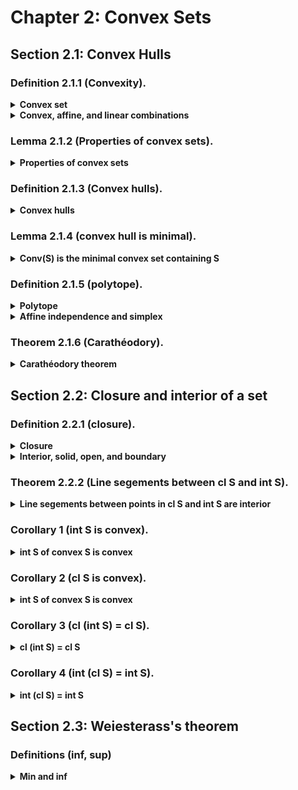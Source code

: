 
# Chapter 2: Convex Sets

## Section 2.1: Convex Hulls

### Definition 2.1.1 (Convexity).

<details>
<summary><b>Convex set</b></summary><br>

A set $S \subset \mathbb{R}^n$ is ***convex*** if the ***line segement*** joining any two points in the set is also in the set:
$$
    \forall \mathbf{x_1, x_2} \in S, \quad
    \forall \lambda \in [0, 1], \quad
    \lambda \mathbf{x_1} + (1-\lambda) \mathbf{x_2} \in S.  
$$
</details>

<details>
<summary><b>Convex, affine, and linear combinations</b></summary><br>

Weighted averages of the form
$$
    \sum_{j=1}^k \lambda_j \mathbf{x_j},
    \quad
    \sum_{j=1}^k \lambda_j = 1,
    \quad
    \lambda_j \ge 0,\; j = 1, ..., k,
$$
are called ***convex combinations*** of $\mathbf{x_1, ..., x_k} \in S$. Convex combinations are of course contained in $S$ if $S$ is **convex.**

If $\lambda_j$ can be negative, the combination is called an ***affine combination.***

If $\lambda_j \in \mathbb{R}$, the combination is simply called a ***linear combination.***

</details>


### Lemma 2.1.2 (Properties of convex sets).

<details>
<summary><b>Properties of convex sets</b></summary><br>

Let $S_1, S_2$ be convex sets in $R^n$. Then

1. $S_1 \cap S_2$ is convex.
2. $S_1 \oplus S_2 = \{x_1 + x_2 : x_1 \in S_1, x_2 \in S_2\}$ is convex.
3. $S_1 \ominus S_2 = \{x_1 - x_2 : x_1 \in S_1, x_2 \in S_2\}$ is convex.

**Proof.** Left as exercise.

</details>

### Definition 2.1.3 (Convex hulls).

<details>
<summary><b>Convex hulls</b></summary><br>

Let $S \subseteq \mathbb R^n$ (not necessarily convex). The ***convex hull*** of $S$, denoted $conv(S)$, is the collection of all **convex combinations** of $S$:
$$
    conv(S)
    =
    \left\{
        \sum_{j=1}^k \lambda_j \mathbf{x_j}
        \;
        \bigg|
        \;
        \lambda_1, ..., \lambda_k \in [0, 1], \; \sum_{j=1}^k \lambda_j = 1,
        \quad
        \mathbf{x_1, ..., x_k} \in S
    \right\}.
$$
<!-- or
$$
    \mathbf{x} \in conv(S)
    \iff
    \exists \lambda_1, ..., \lambda_k \in [0, 1], \; \sum_{j=1}^k \lambda_j = 1,
    \quad
    \exists \mathbf{x_1, ..., x_k} \in S,
    \quad
    \mathbf{x} = \sum_{j=1}^k \lambda_j \mathbf{x_j}.
$$ -->

</details>

### Lemma 2.1.4 (convex hull is minimal).

<details>
<summary><b>Conv(S) is the minimal convex set containing S</b></summary><br>

Let $S \subseteq R^n$ (not necessarily convex). Then $conv(S)$ is the intersecion of all convex sets containing $S$, i.e. the "smallest" convex set containing $S$.

**Proof.** Left as exercise.

</details>

### Definition 2.1.5 (polytope).

<details>
<summary><b>Polytope</b></summary><br>

The **convex hull** of a finite number of points $S = \{\mathbf x_1, ..., \mathbf x_{k+1}\} \subset \mathbb{R}^n$ is called a ***polytope***.

</details>

<details>
<summary><b>Affine independence and simplex</b></summary><br>

If $\mathbf x_1, ..., \mathbf x_{k+1}$ are ***affinely independent***, meaning
$$
    x_2 - x_1, \; x_3 - x_1, \; ..., \; x_{k+1} - x_1
$$
are linearly independent, then $conv(\mathbf x_1, ..., \mathbf x_{k+1})$ is called a ***simplex*** having vertices $\mathbf x_1, ..., \mathbf x_{k+1}$.

Since there are only $n$ linearly independent vectors in $R^n$, there can be no simplex in $R^n$ with more than $n+1$ vertices.

</details>

### Theorem 2.1.6 (Carathéodory).

<details>
<summary><b>Carathéodory theorem</b></summary><br>

Let $S \subseteq R^n$. If $\mathbf x \in conv(S)$, then $\mathbf x \in conv(\mathbf x_1, ..., \mathbf x_{n+1})$ where $\mathbf x_j \in S$ for $j = 1, ..., n+1$.

In other words, $\mathbf x$ can be represented as
$$
    \mathbf x = \sum_{j=1}^{n+1} \lambda_j \mathbf x_j,
    \quad
    \sum_{j=1}^{n+1} \lambda_j = 1,
    \quad
    \lambda_j \ge 0, \;
    \mathbf x_j \in S, \;
    j = 1, ..., n+1.
$$

Any point in a convex hull can be represented as a convex combination of a finite number of points in $S$ (an element of an polytope of points in $S$).

**Proof.** See page 44 of *Bazara et el.*

</details>


## Section 2.2: Closure and interior of a set

### Definition 2.2.1 (closure).

<details>
<summary><b>
Closure
</b></summary><br>

Let $S \subseteq R^n$. A point $\mathbf x$ is in the ***closure*** of $S$, denoted $cl S$, if for every $\varepsilon > 0$,
$$
    S \cap N_\varepsilon(\mathbf x) \ne \varnothing,
    \quad
    N_\epsilon(\mathbf x)
    =
    \{
        \mathbf y \in \mathbb R :
        || \mathbf y - \mathbf x || < \varepsilon
    \}.
$$

Here $N_\epsilon(\mathbf x)$ is the $\epsilon$-neighborhood or open ball of $\mathbf x$ with radius $\epsilon$.

In other words,
$$
    cl S
    =
    \{
        \mathbf x \in \mathbb R^n
        :
        S \cap N_\varepsilon (\mathbf x) \ne \varnothing,\; \varepsilon > 0
    \}.
$$

If $S = cl S$, then $S$ is called ***closed***.

</details>

<details>
<summary><b>
Interior, solid, open, and boundary
</b></summary><br>

A point $\mathbf x$ is in the ***interior*** of $S$, denoted $int S$, if $N_\varepsilon(x) \subset S$ for some $\varepsilon > 0$.
$$
    int S = \{\mathbf x \in \mathbb R^n : N_\varepsilon(\mathbf x) \subset S, \varepsilon > 0\}.
$$

A ***solid set*** $S \subseteq \mathbb R^n$ is one having an nonempty interior.

If $S = int S$, then $S$ is called ***open.***

If for every $\varepsilon > 0$, $N_\varepsilon(\mathbf x)$ contains one point in $S$ and one point not in $S$, then $\mathbf x$ is said to be in the ***boundary*** of $S$, denoted $\partial S$.

</details>


### Theorem 2.2.2 (Line segements between cl S and int S).

<details>
<summary><b>
Line segements between points in cl S and int S are interior
</b></summary><br>

Let $S \subseteq R^n$ be a convex set with an nonempty interior.

Let $\mathbf x_1 \in cl S$ and $\mathbf x_2 \in int S$.

Then $\lambda \mathbf x_1 + (1-\lambda) \mathbf x_2 \in int S$ for each $\lambda \in (0 ,1)$.

**Proof.** See page 46.

</details>

### Corollary 1 (int S is convex).
<details>
<summary><b>
int S of convex S is convex
</b></summary><br>

Let $S$ be a convex set. Then $int S$ is convex.

**Proof.** Exercise.

</details>

### Corollary 2 (cl S is convex).
<details>
<summary><b>
int S of convex S is convex
</b></summary><br>

Let $S$ be a convex set with a nonempty interior. Then $cl S$ is convex.

**Proof.** See page 47.

</details>

### Corollary 3 (cl (int S) = cl S).
<details>
<summary><b>
cl (int S) = cl S
</b></summary><br>

Let $S$ be a convex set with a nonempty interior. Then $cl(int S) = cl S$.

**Proof.** See page 48.

</details>

### Corollary 4 (int (cl S) = int S).
<details>
<summary><b>
int (cl S) = int S
</b></summary><br>

Let $S$ be a convex set with a nonempty interior. Then $int(cl S) = int S$.

**Proof.** See page 48.

</details>

## Section 2.3: Weiesterass's theorem

### Definitions (inf, sup)
<details>
<summary><b>
Min and inf
</b></summary><br>

For a function $f : S \to \mathbb R$,
we say $\mathbf {\bar x}$ solves $\min\{f(\mathbf x) : \mathbf x \in S\}$ if
$$
    \forall \mathbf x \in S,
    \quad
    f(\mathbf {\bar x}) \le f(\mathbf x).
$$
In such a case, we say that a ***minimum exists***.

We say that $\alpha = \inf \{f(\mathbf x) : \mathbf x \in S\}$ if $\alpha$ is the greatest lower bound:
$$
    \forall \mathbf x \in S,
    \quad
    \alpha \le f(\mathbf x)
    \quad
    \land
    \quad
    \nexists \bar \alpha > \alpha, \quad
    \bar \alpha \le f(\mathbf x).
$$

</details>

<!-- 
<details>
<summary><b>

</b></summary><br>

</details>
 -->
